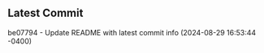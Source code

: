 
## Latest Commit
be07794 - Update README with latest commit info (2024-08-29 16:53:44 -0400) <Yunxi-Zhou>

